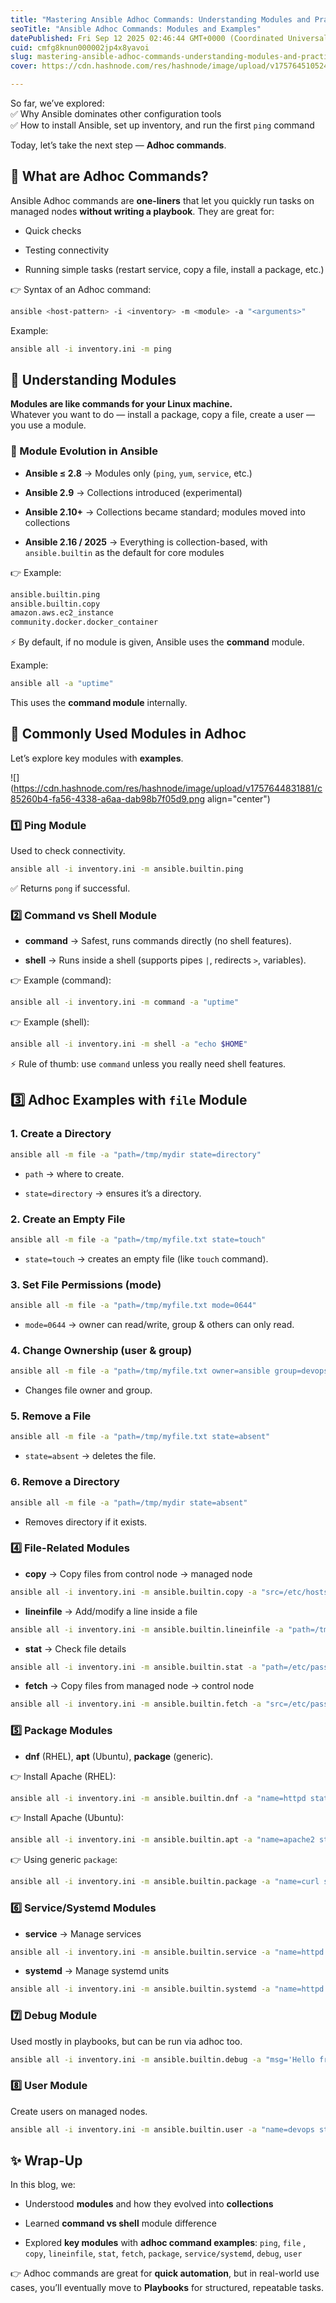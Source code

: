 ```yaml
---
title: "Mastering Ansible Adhoc Commands: Understanding Modules and Practical Examples"
seoTitle: "Ansible Adhoc Commands: Modules and Examples"
datePublished: Fri Sep 12 2025 02:46:44 GMT+0000 (Coordinated Universal Time)
cuid: cmfg8knun000002jp4x8yavoi
slug: mastering-ansible-adhoc-commands-understanding-modules-and-practical-examples
cover: https://cdn.hashnode.com/res/hashnode/image/upload/v1757645105247/7c176bb1-00a2-43ce-bc70-e75083d487f2.png

---
```


So far, we’ve explored:  
✅ Why Ansible dominates other configuration tools  
✅ How to install Ansible, set up inventory, and run the first `ping` command

Today, let’s take the next step — **Adhoc commands**.

## 🔹 What are Adhoc Commands?

Ansible Adhoc commands are **one-liners** that let you quickly run tasks on managed nodes **without writing a playbook**. They are great for:

* Quick checks
    
* Testing connectivity
    
* Running simple tasks (restart service, copy a file, install a package, etc.)
    

👉 Syntax of an Adhoc command:

```bash
ansible <host-pattern> -i <inventory> -m <module> -a "<arguments>"
```

Example:

```bash
ansible all -i inventory.ini -m ping
```

## 🔹 Understanding Modules

**Modules are like commands for your Linux machine.**  
Whatever you want to do — install a package, copy a file, create a user — you use a module.

### 📌 Module Evolution in Ansible

* **Ansible ≤ 2.8** → Modules only (`ping`, `yum`, `service`, etc.)
    
* **Ansible 2.9** → Collections introduced (experimental)
    
* **Ansible 2.10+** → Collections became standard; modules moved into collections
    
* **Ansible 2.16 / 2025** → Everything is collection-based, with `ansible.builtin` as the default for core modules
    

👉 Example:

```bash
ansible.builtin.ping
ansible.builtin.copy
amazon.aws.ec2_instance
community.docker.docker_container
```

⚡ By default, if no module is given, Ansible uses the **command** module.

Example:

```bash
ansible all -a "uptime"
```

This uses the **command module** internally.

## 🔹 Commonly Used Modules in Adhoc

Let’s explore key modules with **examples**.

![](https://cdn.hashnode.com/res/hashnode/image/upload/v1757644831881/c85260b4-fa56-4338-a6aa-dab98b7f05d9.png align="center")

### 1️⃣ **Ping Module**

Used to check connectivity.

```bash
ansible all -i inventory.ini -m ansible.builtin.ping
```

✅ Returns `pong` if successful.

### 2️⃣ **Command vs Shell Module**

* **command** → Safest, runs commands directly (no shell features).
    
* **shell** → Runs inside a shell (supports pipes `|`, redirects `>`, variables).
    

👉 Example (command):

```bash
ansible all -i inventory.ini -m command -a "uptime"
```

👉 Example (shell):

```bash
ansible all -i inventory.ini -m shell -a "echo $HOME"
```

⚡ Rule of thumb: use `command` unless you really need shell features.

## 3️⃣ Adhoc Examples with `file` Module

### 1\. Create a Directory

```bash
ansible all -m file -a "path=/tmp/mydir state=directory"
```

* `path` → where to create.
    
* `state=directory` → ensures it’s a directory.
    

### 2\. Create an Empty File

```bash
ansible all -m file -a "path=/tmp/myfile.txt state=touch"
```

* `state=touch` → creates an empty file (like `touch` command).
    

### 3\. Set File Permissions (mode)

```bash
ansible all -m file -a "path=/tmp/myfile.txt mode=0644"
```

* `mode=0644` → owner can read/write, group & others can only read.
    

### 4\. Change Ownership (user & group)

```bash
ansible all -m file -a "path=/tmp/myfile.txt owner=ansible group=devops"
```

* Changes file owner and group.
    

### 5\. Remove a File

```bash
ansible all -m file -a "path=/tmp/myfile.txt state=absent"
```

* `state=absent` → deletes the file.
    

### 6\. Remove a Directory

```bash
ansible all -m file -a "path=/tmp/mydir state=absent"
```

* Removes directory if it exists.
    

### 4️⃣ **File-Related Modules**

* **copy** → Copy files from control node → managed node
    

```bash
ansible all -i inventory.ini -m ansible.builtin.copy -a "src=/etc/hosts dest=/tmp/hosts"
```

* **lineinfile** → Add/modify a line inside a file
    

```bash
ansible all -i inventory.ini -m ansible.builtin.lineinfile -a "path=/tmp/testfile line='Hello from Ansible'"
```

* **stat** → Check file details
    

```bash
ansible all -i inventory.ini -m ansible.builtin.stat -a "path=/etc/passwd"
```

* **fetch** → Copy files from managed node → control node
    

```bash
ansible all -i inventory.ini -m ansible.builtin.fetch -a "src=/etc/passwd dest=/tmp/"
```

### 5️⃣ **Package Modules**

* **dnf** (RHEL), **apt** (Ubuntu), **package** (generic).
    

👉 Install Apache (RHEL):

```bash
ansible all -i inventory.ini -m ansible.builtin.dnf -a "name=httpd state=present"
```

👉 Install Apache (Ubuntu):

```bash
ansible all -i inventory.ini -m ansible.builtin.apt -a "name=apache2 state=present"
```

👉 Using generic `package`:

```bash
ansible all -i inventory.ini -m ansible.builtin.package -a "name=curl state=present"
```

### 6️⃣ **Service/Systemd Modules**

* **service** → Manage services
    

```bash
ansible all -i inventory.ini -m ansible.builtin.service -a "name=httpd state=started"
```

* **systemd** → Manage systemd units
    

```bash
ansible all -i inventory.ini -m ansible.builtin.systemd -a "name=httpd enabled=yes state=started"
```

### 7️⃣ **Debug Module**

Used mostly in playbooks, but can be run via adhoc too.

```bash
ansible all -i inventory.ini -m ansible.builtin.debug -a "msg='Hello from Adhoc'"
```

### 8️⃣ **User Module**

Create users on managed nodes.

```bash
ansible all -i inventory.ini -m ansible.builtin.user -a "name=devops state=present"
```

## ✨ Wrap-Up

In this blog, we:

* Understood **modules** and how they evolved into **collections**
    
* Learned **command vs shell** module difference
    
* Explored **key modules** with **adhoc command examples**: `ping`, `file` , `copy`, `lineinfile`, `stat`, `fetch`, `package`, `service/systemd`, `debug`, `user`
    

👉 Adhoc commands are great for **quick automation**, but in real-world use cases, you’ll eventually move to **Playbooks** for structured, repeatable tasks.